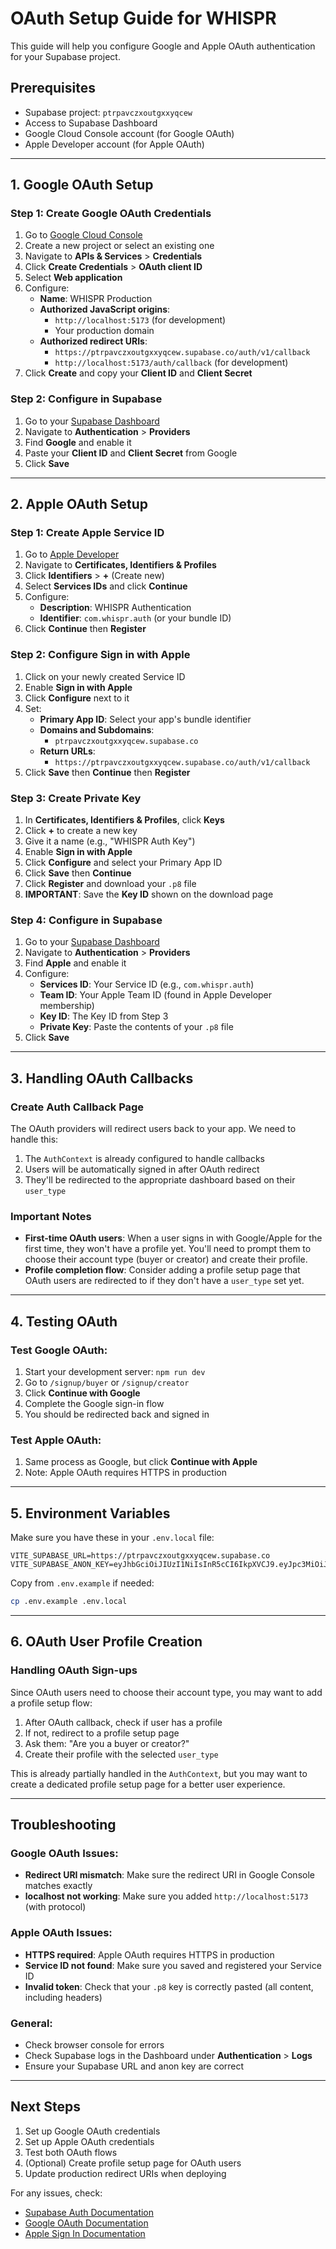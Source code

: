 # OAuth Setup Guide for WHISPR

This guide will help you configure Google and Apple OAuth authentication for your Supabase project.

## Prerequisites

- Supabase project: `ptrpavczxoutgxxyqcew`
- Access to Supabase Dashboard
- Google Cloud Console account (for Google OAuth)
- Apple Developer account (for Apple OAuth)

---

## 1. Google OAuth Setup

### Step 1: Create Google OAuth Credentials

1. Go to [Google Cloud Console](https://console.cloud.google.com/)
2. Create a new project or select an existing one
3. Navigate to **APIs & Services** > **Credentials**
4. Click **Create Credentials** > **OAuth client ID**
5. Select **Web application**
6. Configure:
   - **Name**: WHISPR Production
   - **Authorized JavaScript origins**:
     - `http://localhost:5173` (for development)
     - Your production domain
   - **Authorized redirect URIs**:
     - `https://ptrpavczxoutgxxyqcew.supabase.co/auth/v1/callback`
     - `http://localhost:5173/auth/callback` (for development)
7. Click **Create** and copy your **Client ID** and **Client Secret**

### Step 2: Configure in Supabase

1. Go to your [Supabase Dashboard](https://supabase.com/dashboard/project/ptrpavczxoutgxxyqcew)
2. Navigate to **Authentication** > **Providers**
3. Find **Google** and enable it
4. Paste your **Client ID** and **Client Secret** from Google
5. Click **Save**

---

## 2. Apple OAuth Setup

### Step 1: Create Apple Service ID

1. Go to [Apple Developer](https://developer.apple.com/account/)
2. Navigate to **Certificates, Identifiers & Profiles**
3. Click **Identifiers** > **+** (Create new)
4. Select **Services IDs** and click **Continue**
5. Configure:
   - **Description**: WHISPR Authentication
   - **Identifier**: `com.whispr.auth` (or your bundle ID)
6. Click **Continue** then **Register**

### Step 2: Configure Sign in with Apple

1. Click on your newly created Service ID
2. Enable **Sign in with Apple**
3. Click **Configure** next to it
4. Set:
   - **Primary App ID**: Select your app's bundle identifier
   - **Domains and Subdomains**: 
     - `ptrpavczxoutgxxyqcew.supabase.co`
   - **Return URLs**:
     - `https://ptrpavczxoutgxxyqcew.supabase.co/auth/v1/callback`
5. Click **Save** then **Continue** then **Register**

### Step 3: Create Private Key

1. In **Certificates, Identifiers & Profiles**, click **Keys**
2. Click **+** to create a new key
3. Give it a name (e.g., "WHISPR Auth Key")
4. Enable **Sign in with Apple**
5. Click **Configure** and select your Primary App ID
6. Click **Save** then **Continue**
7. Click **Register** and download your `.p8` file
8. **IMPORTANT**: Save the **Key ID** shown on the download page

### Step 4: Configure in Supabase

1. Go to your [Supabase Dashboard](https://supabase.com/dashboard/project/ptrpavczxoutgxxyqcew)
2. Navigate to **Authentication** > **Providers**
3. Find **Apple** and enable it
4. Configure:
   - **Services ID**: Your Service ID (e.g., `com.whispr.auth`)
   - **Team ID**: Your Apple Team ID (found in Apple Developer membership)
   - **Key ID**: The Key ID from Step 3
   - **Private Key**: Paste the contents of your `.p8` file
5. Click **Save**

---

## 3. Handling OAuth Callbacks

### Create Auth Callback Page

The OAuth providers will redirect users back to your app. We need to handle this:

1. The `AuthContext` is already configured to handle callbacks
2. Users will be automatically signed in after OAuth redirect
3. They'll be redirected to the appropriate dashboard based on their `user_type`

### Important Notes

- **First-time OAuth users**: When a user signs in with Google/Apple for the first time, they won't have a profile yet. You'll need to prompt them to choose their account type (buyer or creator) and create their profile.
- **Profile completion flow**: Consider adding a profile setup page that OAuth users are redirected to if they don't have a `user_type` set yet.

---

## 4. Testing OAuth

### Test Google OAuth:
1. Start your development server: `npm run dev`
2. Go to `/signup/buyer` or `/signup/creator`
3. Click **Continue with Google**
4. Complete the Google sign-in flow
5. You should be redirected back and signed in

### Test Apple OAuth:
1. Same process as Google, but click **Continue with Apple**
2. Note: Apple OAuth requires HTTPS in production

---

## 5. Environment Variables

Make sure you have these in your `.env.local` file:

```env
VITE_SUPABASE_URL=https://ptrpavczxoutgxxyqcew.supabase.co
VITE_SUPABASE_ANON_KEY=eyJhbGciOiJIUzI1NiIsInR5cCI6IkpXVCJ9.eyJpc3MiOiJzdXBhYmFzZSIsInJlZiI6InB0cnBhdmN6eG91dGd4eHlxY2V3Iiwicm9sZSI6ImFub24iLCJpYXQiOjE3NjExMjYwNTAsImV4cCI6MjA3NjcwMjA1MH0.oWm0OUkDZfj1EptU_91HwyeeruYXBtkfzK1x9MNUe3E
```

Copy from `.env.example` if needed:
```bash
cp .env.example .env.local
```

---

## 6. OAuth User Profile Creation

### Handling OAuth Sign-ups

Since OAuth users need to choose their account type, you may want to add a profile setup flow:

1. After OAuth callback, check if user has a profile
2. If not, redirect to a profile setup page
3. Ask them: "Are you a buyer or creator?"
4. Create their profile with the selected `user_type`

This is already partially handled in the `AuthContext`, but you may want to create a dedicated profile setup page for a better user experience.

---

## Troubleshooting

### Google OAuth Issues:
- **Redirect URI mismatch**: Make sure the redirect URI in Google Console matches exactly
- **localhost not working**: Make sure you added `http://localhost:5173` (with protocol)

### Apple OAuth Issues:
- **HTTPS required**: Apple OAuth requires HTTPS in production
- **Service ID not found**: Make sure you saved and registered your Service ID
- **Invalid token**: Check that your `.p8` key is correctly pasted (all content, including headers)

### General:
- Check browser console for errors
- Check Supabase logs in the Dashboard under **Authentication** > **Logs**
- Ensure your Supabase URL and anon key are correct

---

## Next Steps

1. Set up Google OAuth credentials
2. Set up Apple OAuth credentials  
3. Test both OAuth flows
4. (Optional) Create profile setup page for OAuth users
5. Update production redirect URIs when deploying

For any issues, check:
- [Supabase Auth Documentation](https://supabase.com/docs/guides/auth)
- [Google OAuth Documentation](https://developers.google.com/identity/protocols/oauth2)
- [Apple Sign In Documentation](https://developer.apple.com/sign-in-with-apple/)

